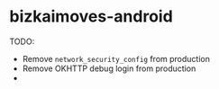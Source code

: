 # bizkaimoves-android

TODO:
- Remove `network_security_config` from production
- Remove OKHTTP debug login from production
- 
